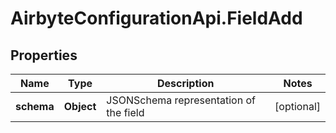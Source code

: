 # AirbyteConfigurationApi.FieldAdd

## Properties

Name | Type | Description | Notes
------------ | ------------- | ------------- | -------------
**schema** | **Object** | JSONSchema representation of the field | [optional] 


